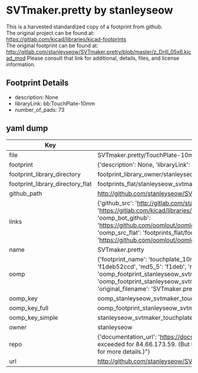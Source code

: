 # SVTmaker.pretty by stanleyseow  
This is a harvested standardized copy of a footprint from github.  
The original project can be found at:  
https://gitlab.com/kicad/libraries/kicad-footprints  
The original footprint can be found at:
http://gitlab.com/stanleyseow/SVTmaker.pretty/blob/master/z_Drill_05x6.kicad_mod
Please consult that link for additional, details, files, and license information.  
## Footprint Details
* description: None  
* libraryLink: bb:TouchPlate-10mm  
* number_of_pads: 73  
## yaml dump  
| Key | Value |  
| --- | --- |  
| file | SVTmaker.pretty/TouchPlate-10mm.kicad_mod |  
| footprint | {'description': None, 'libraryLink': 'bb:TouchPlate-10mm', 'number_of_pads': 73} |  
| footprint_library_directory | footprint_library_owner/stanleyseow_SVTmaker.pretty |  
| footprint_library_directory_flat | footprints_flat/stanleyseow_svtmaker_touchplate_10mm/working |  
| github_path | http://github.com/stanleyseow/SVTmaker.pretty/blob/master/TouchPlate-10mm.kicad_mod |  
| links | {'github_src': 'http://gitlab.com/stanleyseow/SVTmaker.pretty/blob/master/z_Drill_05x6.kicad_mod', 'github_src_repo': 'https://gitlab.com/kicad/libraries/kicad-footprints', 'oomp_bot': 'footprints/stanleyseow_svtmaker_touchplate_10mm/working', 'oomp_bot_github': 'https://github.com/oomlout/oomlout_oomp_footprint_bot/tree/main/footprints/stanleyseow_svtmaker_touchplate_10mm/working', 'oomp_src_flat': 'footprints_flat/footprints_flat/stanleyseow_svtmaker_touchplate_10mm/working', 'oomp_src_flat_github': 'https://github.com/oomlout/oomlout_oomp_footprint_src/tree/main/footprints_flat/stanleyseow_svtmaker_touchplate_10mm/working'} |  
| name | SVTmaker.pretty |  
| oomp | {'footprint_name': 'touchplate_10mm', 'library_name': 'svtmaker', 'md5': 'f1deb52ccdb2802c1caeaf06010c9b2e', 'md5_10': 'f1deb52ccd', 'md5_5': 'f1deb', 'md5_6': 'f1deb5', 'oomp_key': 'oomp_stanleyseow_svtmaker_touchplate_10mm', 'oomp_key_extra': 'oomp_footprint_stanleyseow_svtmaker_touchplate_10mm', 'oomp_key_full': 'oomp_footprint_stanleyseow_svtmaker_touchplate_10mm_f1deb5', 'oomp_key_simple': 'stanleyseow_svtmaker_touchplate_10mm', 'original_filename': 'SVTmaker.pretty/TouchPlate-10mm.kicad_mod', 'owner_name': 'stanleyseow'} |  
| oomp_key | oomp_stanleyseow_svtmaker_touchplate_10mm |  
| oomp_key_full | oomp_footprint_stanleyseow_svtmaker_touchplate_10mm |  
| oomp_key_simple | stanleyseow_svtmaker_touchplate_10mm |  
| owner | stanleyseow |  
| repo | {'documentation_url': 'https://docs.github.com/rest/overview/resources-in-the-rest-api#rate-limiting', 'message': "API rate limit exceeded for 84.66.173.59. (But here's the good news: Authenticated requests get a higher rate limit. Check out the documentation for more details.)"} |  
| url | http://github.com/stanleyseow/SVTmaker.pretty |  

